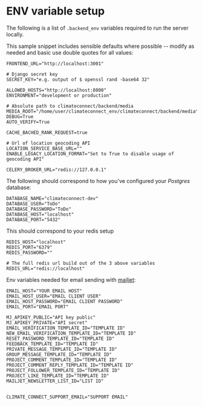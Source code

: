 # ENV variable setup

The following is a list of `.backend_env` variables required to run the server locally.

This sample snippet includes sensible defaults where possible -- modify as needed and basic use double quotes for all values:

```
FRONTEND_URL="http://localhost:3001"

# Django secret key
SECRET_KEY="e.g. output of $ openssl rand -base64 32"

ALLOWED_HOSTS="http://localhost:8000"
ENVIRONMENT="development or production"

# Absolute path to climateconnect/backend/media
MEDIA_ROOT="/home/user/climateconnect_env/climateconnect/backend/media"
DEBUG=True
AUTO_VERIFY=True

CACHE_BACHED_RANK_REQUEST=true

# Url of location geocoding API
LOCATION_SERVICE_BASE_URL=""
ENABLE_LEGACY_LOCATION_FORMAT="Set to True to disable usage of geocoding API"

CELERY_BROKER_URL="redis://127.0.0.1"
```

The following should correspond to how you've configured your _Postgres_ database:

```
DATABASE_NAME="climateconnect-dev"
DATABASE_USER="ToDo"
DATABASE_PASSWORD="ToDo"
DATABASE_HOST="localhost"
DATABASE_PORT="5432"
```

This should correspond to your redis setup

```
REDIS_HOST="localhost"
REDIS_PORT="6379"
REDIS_PASSWORD=""

# The full redis url build out of the 3 above variables
REDIS_URL="redis://localhost"
```

Env variables needed for email sending with [mailjet](https://www.mailjet.com/):

```
EMAIL_HOST="YOUR EMAIL HOST"
EMAIL_HOST_USER="EMAIL CLIENT USER"
EMAIL_HOST_PASSWORD="EMAIL CLIENT PASSWORD"
EMAIL_PORT="EMAIL PORT"

MJ_APIKEY_PUBLIC="API key public"
MJ_APIKEY_PRIVATE="API secret"
EMAIL_VERIFICATION_TEMPLATE_ID="TEMPLATE ID"
NEW_EMAIL_VERIFICATION_TEMPLATE_ID="TEMPLATE ID"
RESET_PASSWORD_TEMPLATE_ID="TEMPLATE ID"
FEEDBACK_TEMPLATE_ID="TEMPLATE ID"
PRIVATE_MESSAGE_TEMPLATE_ID="TEMPLATE ID"
GROUP_MESSAGE_TEMPLATE_ID="TEMPLATE ID"
PROJECT_COMMENT_TEMPLATE_ID="TEMPLATE ID"
PROJECT_COMMENT_REPLY_TEMPLATE_ID="TEMPLATE ID"
PROJECT_FOLLOWER_TEMPLATE_ID="TEMPLATE ID"
PROJECT_LIKE_TEMPLATE_ID="TEMPLATE ID"
MAILJET_NEWSLETTER_LIST_ID="LIST ID"


CLIMATE_CONNECT_SUPPORT_EMAIL="SUPPORT EMAIL"
```
